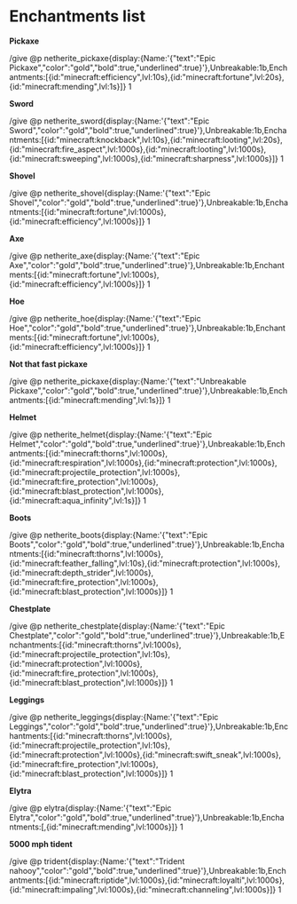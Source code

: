 # Enchantments list
**Pickaxe**

/give @p netherite_pickaxe{display:{Name:'{"text":"Epic Pickaxe","color":"gold","bold":true,"underlined":true}'},Unbreakable:1b,Enchantments:[{id:"minecraft:efficiency",lvl:10s},{id:"minecraft:fortune",lvl:20s},{id:"minecraft:mending",lvl:1s}]} 1

**Sword**

/give @p netherite_sword{display:{Name:'{"text":"Epic Sword","color":"gold","bold":true,"underlined":true}'},Unbreakable:1b,Enchantments:[{id:"minecraft:knockback",lvl:10s},{id:"minecraft:looting",lvl:20s},{id:"minecraft:fire_aspect",lvl:1000s},{id:"minecraft:looting",lvl:1000s},{id:"minecraft:sweeping",lvl:1000s},{id:"minecraft:sharpness",lvl:1000s}]} 1

**Shovel**

/give @p netherite_shovel{display:{Name:'{"text":"Epic Shovel","color":"gold","bold":true,"underlined":true}'},Unbreakable:1b,Enchantments:[{id:"minecraft:fortune",lvl:1000s},{id:"minecraft:efficiency",lvl:1000s}]} 1

**Axe**

/give @p netherite_axe{display:{Name:'{"text":"Epic Axe","color":"gold","bold":true,"underlined":true}'},Unbreakable:1b,Enchantments:[{id:"minecraft:fortune",lvl:1000s},{id:"minecraft:efficiency",lvl:1000s}]} 1

**Hoe**

/give @p netherite_hoe{display:{Name:'{"text":"Epic Hoe","color":"gold","bold":true,"underlined":true}'},Unbreakable:1b,Enchantments:[{id:"minecraft:fortune",lvl:1000s},{id:"minecraft:efficiency",lvl:1000s}]} 1

**Not that fast pickaxe**

/give @p netherite_pickaxe{display:{Name:'{"text":"Unbreakable Pickaxe","color":"gold","bold":true,"underlined":true}'},Unbreakable:1b,Enchantments:[{id:"minecraft:mending",lvl:1s}]} 1

**Helmet**

/give @p netherite_helmet{display:{Name:'{"text":"Epic Helmet","color":"gold","bold":true,"underlined":true}'},Unbreakable:1b,Enchantments:[{id:"minecraft:thorns",lvl:1000s},{id:"minecraft:respiration",lvl:1000s},{id:"minecraft:protection",lvl:1000s},{id:"minecraft:projectile_protection",lvl:1000s},{id:"minecraft:fire_protection",lvl:1000s},{id:"minecraft:blast_protection",lvl:1000s},{id:"minecraft:aqua_infinity",lvl:1s}]} 1

**Boots**

/give @p netherite_boots{display:{Name:'{"text":"Epic Boots","color":"gold","bold":true,"underlined":true}'},Unbreakable:1b,Enchantments:[{id:"minecraft:thorns",lvl:1000s},{id:"minecraft:feather_falling",lvl:10s},{id:"minecraft:protection",lvl:1000s},{id:"minecraft:depth_strider",lvl:1000s},{id:"minecraft:fire_protection",lvl:1000s},{id:"minecraft:blast_protection",lvl:1000s}]} 1

**Chestplate**

/give @p netherite_chestplate{display:{Name:'{"text":"Epic Chestplate","color":"gold","bold":true,"underlined":true}'},Unbreakable:1b,Enchantments:[{id:"minecraft:thorns",lvl:1000s},{id:"minecraft:projectile_protection",lvl:10s},{id:"minecraft:protection",lvl:1000s},{id:"minecraft:fire_protection",lvl:1000s},{id:"minecraft:blast_protection",lvl:1000s}]} 1

**Leggings**

/give @p netherite_leggings{display:{Name:'{"text":"Epic Leggings","color":"gold","bold":true,"underlined":true}'},Unbreakable:1b,Enchantments:[{id:"minecraft:thorns",lvl:1000s},{id:"minecraft:projectile_protection",lvl:10s},{id:"minecraft:protection",lvl:1000s},{id:"minecraft:swift_sneak",lvl:1000s},{id:"minecraft:fire_protection",lvl:1000s},{id:"minecraft:blast_protection",lvl:1000s}]} 1

**Elytra**

/give @p elytra{display:{Name:'{"text":"Epic Elytra","color":"gold","bold":true,"underlined":true}'},Unbreakable:1b,Enchantments:[,{id:"minecraft:mending",lvl:1000s}]} 1

**5000 mph tident**

/give @p trident{display:{Name:'{"text":"Trident nahooy","color":"gold","bold":true,"underlined":true}'},Unbreakable:1b,Enchantments:[{id:"minecraft:riptide",lvl:1000s},{id:"minecraft:loyalti",lvl:1000s},{id:"minecraft:impaling",lvl:1000s},{id:"minecraft:channeling",lvl:1000s}]} 1

